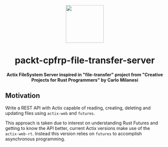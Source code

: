 <div>
  <div align="center" style="display: block; text-align: center;">
    <img src="https://camo.githubusercontent.com/734a3468bce992fbc3b729562d41c92f4912c99a/68747470733a2f2f7777772e727573742d6c616e672e6f72672f7374617469632f696d616765732f727573742d6c6f676f2d626c6b2e737667" height="120" width="120" />
  </div>
  <h1 align="center">packt-cpfrp-file-transfer-server</h1>
  <h4 align="center">
    Actix FileSystem Server inspired in "file-transfer" project from "Creative Projects for Rust Programmers" by Carlo Milanesi
  </h4>
</div>

## Motivation

Write a REST API with Actix capable of reading, creating, deleting and updating files using `actix-web` and `futures`.

This approach is taken due to interest on understanding Rust Futures and getting to know the API better, current Actix
versions make use of the `actix-web-rt`. Instead this version relies on `futures` to accomplish asynchronous programming.
